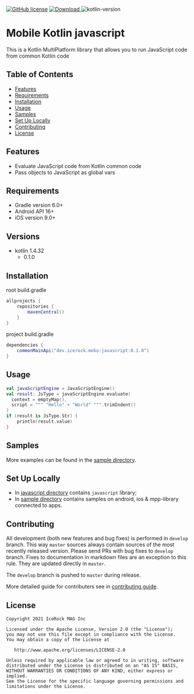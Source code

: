 [![GitHub license](https://img.shields.io/badge/license-Apache%20License%202.0-blue.svg?style=flat)](http://www.apache.org/licenses/LICENSE-2.0) [![Download](https://img.shields.io/maven-central/v/dev.icerock.moko/javascript) ](https://repo1.maven.org/maven2/dev/icerock/moko/javascript/) ![kotlin-version](https://img.shields.io/badge/kotlin-1.4.32-orange)

# Mobile Kotlin javascript
This is a Kotlin MultiPlatform library that allows you to run JavaScript code from common Kotlin code

## Table of Contents
- [Features](#features)
- [Requirements](#requirements)
- [Installation](#installation)
- [Usage](#usage)
- [Samples](#samples)
- [Set Up Locally](#set-up-locally)
- [Contributing](#contributing)
- [License](#license)

## Features
- Evaluate JavaScript code from Kotlin common code
- Pass objects to JavaScript as global vars

## Requirements
- Gradle version 6.0+
- Android API 16+
- iOS version 9.0+

## Versions
- kotlin 1.4.32
  - 0.1.0

## Installation
root build.gradle  
```groovy
allprojects {
    repositories {
        mavenCentral()
    }
}
```

project build.gradle
```groovy
dependencies {
    commonMainApi("dev.icerock.moko:javascript:0.1.0")
}
```

## Usage
```kotlin
val javaScriptEngine = JavaScriptEngine()
val result: JsType = javaScriptEngine.evaluate(
  context = emptyMap(),
  script = """ "Hello" + "World" """.trimIndent()
)
if (result is JsType.Str) {
    println(result.value)
}
```

## Samples
More examples can be found in the [sample directory](sample).

## Set Up Locally 
- In [javascript directory](javascript) contains `javascript` library;
- In [sample directory](sample) contains samples on android, ios & mpp-library connected to apps.

## Contributing
All development (both new features and bug fixes) is performed in `develop` branch. This way `master` sources always contain sources of the most recently released version. Please send PRs with bug fixes to `develop` branch. Fixes to documentation in markdown files are an exception to this rule. They are updated directly in `master`.

The `develop` branch is pushed to `master` during release.

More detailed guide for contributers see in [contributing guide](CONTRIBUTING.md).

## License
        
    Copyright 2021 IceRock MAG Inc
    
    Licensed under the Apache License, Version 2.0 (the "License");
    you may not use this file except in compliance with the License.
    You may obtain a copy of the License at
    
       http://www.apache.org/licenses/LICENSE-2.0
    
    Unless required by applicable law or agreed to in writing, software
    distributed under the License is distributed on an "AS IS" BASIS,
    WITHOUT WARRANTIES OR CONDITIONS OF ANY KIND, either express or implied.
    See the License for the specific language governing permissions and
    limitations under the License.
